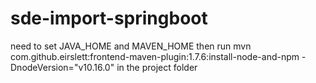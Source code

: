 # sde-import-springboot
need to set JAVA_HOME and MAVEN_HOME
then run  mvn com.github.eirslett:frontend-maven-plugin:1.7.6:install-node-and-npm -DnodeVersion="v10.16.0" in the project folder
